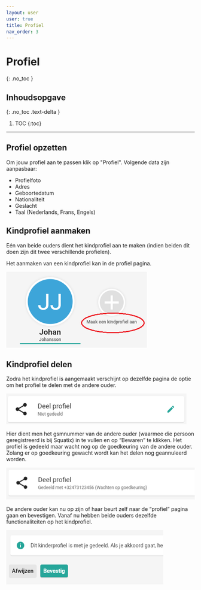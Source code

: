 ```yaml
---
layout: user
user: true
title: Profiel
nav_order: 3
---
```


# Profiel
{: .no_toc }

## Inhoudsopgave
{: .no_toc .text-delta }

1. TOC
{:toc}

---

## Profiel opzetten

Om jouw profiel aan te passen klik op "Profiel". Volgende data zijn aanpasbaar:
- Profielfoto
- Adres
- Geboortedatum
- Nationaliteit
- Geslacht
- Taal (Nederlands, Frans, Engels)

## Kindprofiel aanmaken

Eén van beide ouders dient het kindprofiel aan te maken (indien beiden dit doen zijn dit twee verschillende profielen).

Het aanmaken van een kindprofiel kan in de profiel pagina.

![Create child profile](/assets/images/create_childprofile.png)

## Kindprofiel delen

Zodra het kindprofiel is aangemaakt verschijnt op dezelfde pagina de optie om het profiel te delen met de andere ouder. 

![Share child profile](/assets/images/share_profile.png)
 
Hier dient men het gsmnummer van de andere ouder (waarmee die persoon geregistreerd is bij Squatix) in te vullen en op “Bewaren” te klikken. 
Het profiel is gedeeld maar wacht nog op de goedkeuring van de andere ouder. Zolang er op goedkeuring gewacht wordt kan het delen nog geannuleerd worden.

![Share child profile](/assets/images/share_profile_wait_approval.png)
 
De andere ouder kan nu op zijn of haar beurt zelf naar de “profiel” pagina gaan en bevestigen. Vanaf nu hebben beide ouders dezelfde functionaliteiten op het kindprofiel.

![Share child profile](/assets/images/share_profile_approve.png)